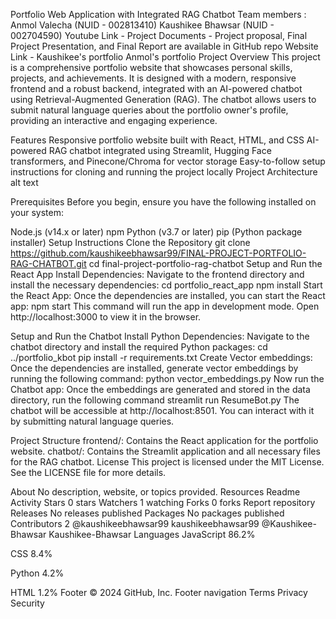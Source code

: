 Portfolio Web Application with Integrated RAG Chatbot
Team members :
Anmol Valecha (NUID - 002813410)
Kaushikee Bhawsar (NUID - 002704590)
Youtube Link -
Project Documents - Project proposal, Final Project Presentation, and Final Report are available in GitHub repo
Website Link -
Kaushikee's portfolio
Anmol's portfolio
Project Overview
This project is a comprehensive portfolio website that showcases personal skills, projects, and achievements. It is designed with a modern, responsive frontend and a robust backend, integrated with an AI-powered chatbot using Retrieval-Augmented Generation (RAG). The chatbot allows users to submit natural language queries about the portfolio owner's profile, providing an interactive and engaging experience.

Features
Responsive portfolio website built with React, HTML, and CSS
AI-powered RAG chatbot integrated using Streamlit, Hugging Face transformers, and Pinecone/Chroma for vector storage
Easy-to-follow setup instructions for cloning and running the project locally
Project Architecture
alt text

Prerequisites
Before you begin, ensure you have the following installed on your system:

Node.js (v14.x or later)
npm
Python (v3.7 or later)
pip (Python package installer)
Setup Instructions
Clone the Repository
git clone https://github.com/kaushikeebhawsar99/FINAL-PROJECT-PORTFOLIO-RAG-CHATBOT.git
cd final-project-portfolio-rag-chatbot
Setup and Run the React App
Install Dependencies: Navigate to the frontend directory and install the necessary dependencies:
cd portfolio_react_app
npm install
Start the React App: Once the dependencies are installed, you can start the React app:
npm start
This command will run the app in development mode. Open http://localhost:3000 to view it in the browser.

Setup and Run the Chatbot
Install Python Dependencies: Navigate to the chatbot directory and install the required Python packages:
cd ../portfolio_kbot
pip install -r requirements.txt
Create Vector embeddings: Once the dependencies are installed, generate vector embeddings by running the following command:
python vector_embeddings.py
Now run the Chatbot app: Once the embeddings are generated and stored in the data directory, run the following command
streamlit run ResumeBot.py
The chatbot will be accessible at http://localhost:8501. You can interact with it by submitting natural language queries.

Project Structure
frontend/: Contains the React application for the portfolio website.
chatbot/: Contains the Streamlit application and all necessary files for the RAG chatbot.
License
This project is licensed under the MIT License. See the LICENSE file for more details.

About
No description, website, or topics provided.
Resources
 Readme
 Activity
Stars
 0 stars
Watchers
 1 watching
Forks
 0 forks
Report repository
Releases
No releases published
Packages
No packages published
Contributors
2
@kaushikeebhawsar99
kaushikeebhawsar99
@Kaushikee-Bhawsar
Kaushikee-Bhawsar
Languages
JavaScript
86.2%
 
CSS
8.4%
 
Python
4.2%
 
HTML
1.2%
Footer
© 2024 GitHub, Inc.
Footer navigation
Terms
Privacy
Security
